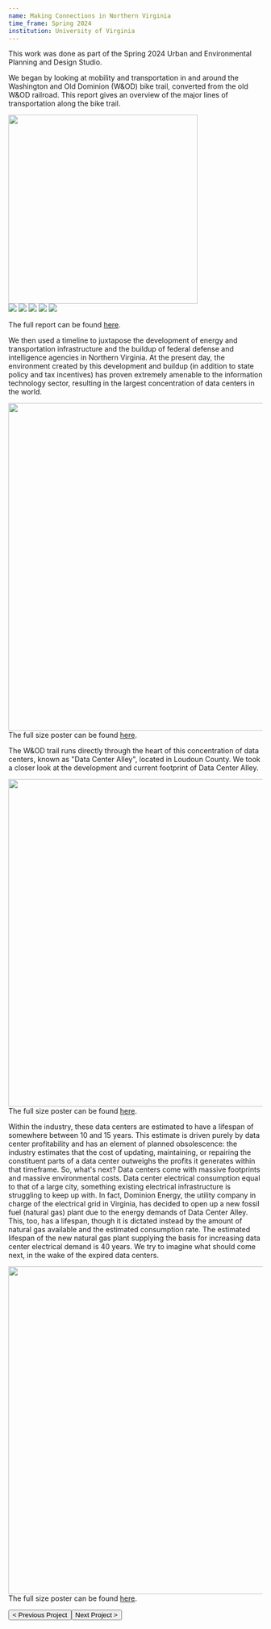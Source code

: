 ```yaml
---
name: Making Connections in Northern Virginia
time_frame: Spring 2024
institution: University of Virginia
---
```

This work was done as part of the Spring 2024 Urban and Environmental Planning and Design Studio.

We began by looking at mobility and transportation in and around the Washington and Old Dominion (W&OD) bike trail, converted from the old W&OD railroad. This report gives an overview of the major lines of transportation along the bike trail.

<div class="oohbaby">
  <img class="myImages center" id="myImg" width="375px" src="/imgs/studio_reportcover.png">
  <br>
  <img class="quint_p myImages" id="myImg" src="/imgs/studio_01.png">
  <img class="quint_p myImages" id="myImg" src="/imgs/studio_02.png">
  <img class="quint_p myImages" id="myImg" src="/imgs/studio_03.png">
  <img class="quint_p myImages" id="myImg" src="/imgs/studio_04.png">
  <img class="quint_p myImages" id="myImg" src="/imgs/studio_05.png">
</div>

The full report can be found <a class="normalfont" target="_blank" href="/imgs/MobilityAndTransportation_FinalDraft.pdf">here</a>.

We then used a timeline to juxtapose the development of energy and transportation infrastructure and the buildup of federal defense and intelligence agencies in Northern Virginia. At the present day, the environment created by this development and buildup (in addition to state policy and tax incentives) has proven extremely amenable to the information technology sector, resulting in the largest concentration of data centers in the world.

<img class="myImages center" id="myImg" width="650px" src="/imgs/studio_timeline.png">
The full size poster can be found <a class="normalfont" target="_blank" href="/imgs/studio_timeline.pdf">here</a>.

The W&OD trail runs directly through the heart of this concentration of data centers, known as "Data Center Alley", located in Loudoun County. We took a closer look at the development and current footprint of Data Center Alley.

<img class="myImages center" id="myImg" width="650px" src="/imgs/studio_datacenters.png">
The full size poster can be found <a class="normalfont" target="_blank" href="/imgs/studio_datacenters.pdf">here</a>.

Within the industry, these data centers are estimated to have a lifespan of somewhere between 10 and 15 years. This estimate is driven purely by data center profitability and has an element of planned obsolescence: the industry estimates that the cost of updating, maintaining, or repairing the constituent parts of a data center outweighs the profits it generates within that timeframe. So, what's next? Data centers come with massive footprints and massive environmental costs. Data center electrical consumption equal to that of a large city, something existing electrical infrastructure is struggling to keep up with. In fact, Dominion Energy, the utility company in charge of the electrical grid in Virginia, has decided to open up a new fossil fuel (natural gas) plant due to the energy demands of Data Center Alley. This, too, has a lifespan, though it is dictated instead by the amount of natural gas available and the estimated consumption rate. The estimated lifespan of the new natural gas plant supplying the basis for increasing data center electrical demand is 40 years. We try to imagine what should come next, in the wake of the expired data centers.

<img class="myImages center" id="myImg" width="650px" src="/imgs/studio_futureofdc.png">
The full size poster can be found <a class="normalfont" target="_blank" href="/imgs/studio_futureofdc.pdf">here</a>.

<button class="prev" onclick="window.location.href = '/projects/0_bees.html';"> < Previous Project
<button class="next" onclick="window.location.href = '/projects/0_cvilletulips.html';">Next Project > </button>
